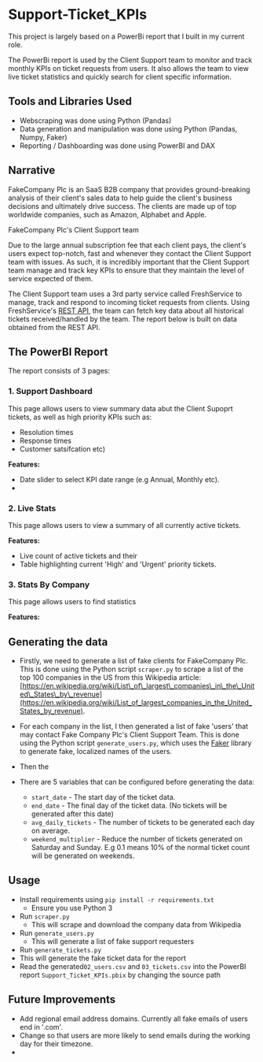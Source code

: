# Support-Ticket_KPIs

This project is largely based on a PowerBi report that I built in my current role. 

The PowerBi report is used by the Client Support team to monitor and track monthly KPIs on ticket requests from users. It also allows the team to view live ticket statistics and quickly search for client specific information.


## Tools and Libraries Used 
- Webscraping was done using Python (Pandas)
- Data generation and manipulation was done using Python (Pandas, Numpy, Faker)
- Reporting / Dashboarding was done using PowerBI and DAX


## Narrative
FakeCompany Plc is an SaaS B2B company that provides ground-breaking analysis of their client's sales data to help guide the client's business decisions and ultimately drive success. The clients are made up of top worldwide companies, such as Amazon, Alphabet and Apple. 

FakeCompany Plc's Client Support team 

Due to the large annual subscription fee that each client pays, the client's users expect top-notch, fast and whenever they contact the Client Support team with issues. As such, it is incredibly important that the Client Support team manage and track key KPIs to ensure that they maintain the level of service expected of them. 

The Client Support team uses a 3rd party service called FreshService to manage, track and respond to incoming ticket requests from clients. 
Using FreshService's [REST API](https://api.freshservice.com/), the team can fetch key data about all historical tickets received/handled by the team. The report below is built on data obtained from the REST API. 

## The PowerBI Report 

The report consists of 3 pages:


### 1. Support Dashboard

This page allows users to view summary data abut the Client Supoprt tickets, as well as high priority KPIs such as:  
- Resolution times 
- Response times
- Customer satsifcation etc)

**Features:**
- Date slider to select KPI date range (e.g Annual, Monthly etc).
- 

### 2. Live Stats
This page allows users to view a summary of all currently active tickets.

**Features:**

- Live count of active tickets and their 
- Table highlighting current 'High' and 'Urgent' priority tickets.

### 3. Stats By Company
This page allows users to find statistics 

**Features:**


## Generating the data


- Firstly, we need to generate a list of fake clients for FakeCompany Plc. This is done using the Python script ```scraper.py``` to scrape a list of the top 100 companies in the US from this Wikipedia article: [https://en.wikipedia.org/wiki/List\_of\_largest\_companies\_in\_the\_United\_States\_by\_revenue](https://en.wikipedia.org/wiki/List_of_largest_companies_in_the_United_States_by_revenue).

- For each company in the list, I then generated a list of fake 'users' that may contact Fake Company Plc's Client Support Team. This is done using the Python script ```generate_users.py```, which uses the [Faker](https://faker.readthedocs.io/en/master/) library to generate fake, localized names of the users.

- Then the 

- There are 5 variables that can be configured before generating the data:
  - ```start_date``` - The start day of the ticket data.
  - ```end_date``` - The final day of the ticket data. (No tickets will be generated after this date)
  - ```avg_daily_tickets``` - The number of tickets to be generated each day on average. 
  - ```weekend_multiplier``` - Reduce the number of tickets generated on Saturday and Sunday. E.g 0.1 means 10% of the normal ticket count will be generated on weekends. 

## Usage

- Install requirements using ```pip install -r requirements.txt```
  - Ensure you use Python 3
- Run ```scraper.py```
  - This will scrape and download the company data from Wikipedia
- Run ```generate_users.py```
  - This will generate a list of fake support requesters 
 - Run ```generate_tickets.py```
  - This will generate the fake ticket data for the report
- Read the generated```02_users.csv``` and ```03_tickets.csv``` into the PowerBI report ```Support_Ticket_KPIs.pbix``` by changing the source path



## Future Improvements

- Add regional email address domains. Currently all fake emails of users end in '.com'.
- Change so that users are more likely to send emails during the working day for their timezone. 
- 
